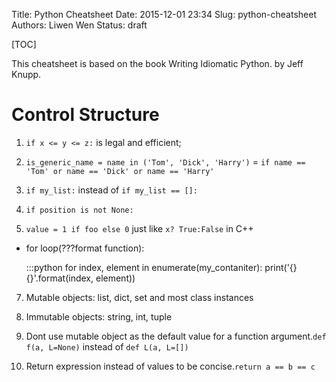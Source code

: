 Title: Python Cheatsheet
Date: 2015-12-01 23:34
Slug: python-cheatsheet
Authors: Liwen Wen
Status: draft

[TOC]

This cheatsheet is based on the book Writing Idiomatic Python. by Jeff Knupp.

# Control Structure

1. `if x <= y <= z:` is legal and efficient;

2. `is_generic_name = name in ('Tom', 'Dick', 'Harry')` = `if name == 'Tom' or name == 'Dick' or name == 'Harry'` 

3. `if my_list:` instead of `if my_list == []:`

4. `if position is not None:`

5. `value = 1 if foo else 0` just like `x? True:False` in C++ 

* for loop(???format function):

    :::python
    for index, element in enumerate(my_contaniter):
        print('{} {}'.format(index, element))

7. Mutable objects: list, dict, set and most class instances

8. Immutable objects: string, int, tuple

9. Dont use mutable object as the default value for a function argument.`def f(a, L=None)` instead of `def L(a, L=[])` 

10. Return expression instead of values to be concise.`return a == b == c`  
